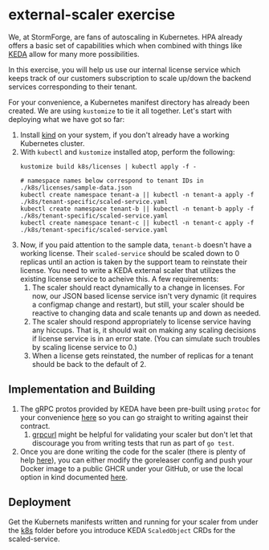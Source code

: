 # external-scaler exercise

We, at StormForge, are fans of autoscaling in Kubernetes. HPA already offers a basic set of capabilities which when combined with things like [KEDA](https://keda.sh/) allow for many more possibilities.

In this exercise, you will help us use our internal license service which keeps track of our customers subscription to scale up/down the backend services corresponding to their tenant.

For your convenience, a Kubernetes manifest directory has already been created. We are using `kustomize` to tie it all together. Let's start with deploying what we have got so far:

1. Install [kind](https://kind.sigs.k8s.io/) on your system, if you don't already have a working Kubernetes cluster.
2. With `kubectl` and `kustomize` installed atop, perform the following:
    ```shell
    kustomize build k8s/licenses | kubectl apply -f -

    # namespace names below correspond to tenant IDs in ./k8s/licenses/sample-data.json
    kubectl create namespace tenant-a || kubectl -n tenant-a apply -f ./k8s/tenant-specific/scaled-service.yaml
    kubectl create namespace tenant-b || kubectl -n tenant-b apply -f ./k8s/tenant-specific/scaled-service.yaml
    kubectl create namespace tenant-c || kubectl -n tenant-c apply -f ./k8s/tenant-specific/scaled-service.yaml
    ```
3. Now, if you paid attention to the sample data, `tenant-b` doesn't have a working license. Their `scaled-service` should be scaled down to 0 replicas until an action is taken by the support team to reinstate their license. You need to write a KEDA external scaler that utilizes the existing license service to acheive this. A few requirements:
    1. The scaler should react dynamically to a change in licenses. For now, our JSON based license service isn't very dynamic (it requires a configmap change and restart), but still, your scaler should be reactive to changing data and scale tenants up and down as needed.
    2. The scaler should respond appropriately to license service having any hiccups. That is, it should wait on making any scaling decisions if license service is in an error state. (You can simulate such troubles by scaling license service to 0.)
    3. When a license gets reinstated, the number of replicas for a tenant should be back to the default of 2.

## Implementation and Building

1. The gRPC protos provided by KEDA have been pre-built using `protoc` for your convenience [here](./pkg/externalscaler) so you can go straight to writing against their contract.
    1. [grpcurl](https://github.com/fullstorydev/grpcurl) might be helpful for validating your scaler but don't let that discourage you from writing tests that run as part of `go test`.
2. Once you are done writing the code for the scaler (there is plenty of help [here](https://keda.sh/docs/2.8/concepts/external-scalers/)), you can either modify the goreleaser config and push your Docker image to a public GHCR under your GitHub, or use the local option in kind documented [here](https://kind.sigs.k8s.io/docs/user/local-registry/).


## Deployment

Get the Kubernets manifests written and running for your scaler from under the [k8s](./k8s) folder before you introduce KEDA `ScaledObject` CRDs for the scaled-service.
